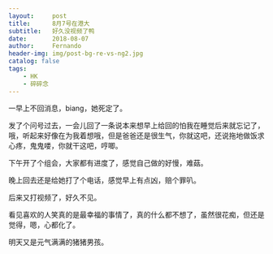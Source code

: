 ```yaml
---
layout:     post
title:      8月7号在港大
subtitle:   好久没视频了鸭
date:       2018-08-07
author:     Fernando
header-img: img/post-bg-re-vs-ng2.jpg
catalog: false
tags:
    - HK
    - 碎碎念
---
```



一早上不回消息，biang，她死定了。

发了个问号过去，一会儿回了一条说本来想早上给回的怕我在睡觉后来就忘记了，哦，听起来好像在为我着想哦，但是爸爸还是很生气，你就这吧，还说拖地做饭求心疼，鬼鬼喽，你就干这吧，哼唧。

下午开了个组会，大家都有进度了，感觉自己做的好慢，难菇。

晚上回去还是给她打了个电话，感觉早上有点凶，赔个罪叭。

后来又打视频了，好久不见。

看见喜欢的人笑真的是最幸福的事情了，真的什么都不想了，虽然很花痴，但还是觉得，嗯，心都化了。

明天又是元气满满的猪猪男孩。